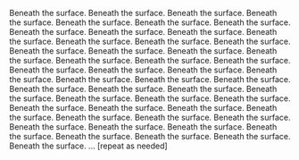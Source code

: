 Beneath the surface.
Beneath the surface.
Beneath the surface.
Beneath the surface.
Beneath the surface.
Beneath the surface.
Beneath the surface.
Beneath the surface.
Beneath the surface.
Beneath the surface.
Beneath the surface.
Beneath the surface.
Beneath the surface.
Beneath the surface.
Beneath the surface.
Beneath the surface.
Beneath the surface.
Beneath the surface.
Beneath the surface.
Beneath the surface.
Beneath the surface.
Beneath the surface.
Beneath the surface.
Beneath the surface.
Beneath the surface.
Beneath the surface.
Beneath the surface.
Beneath the surface.
Beneath the surface.
Beneath the surface.
Beneath the surface.
Beneath the surface.
Beneath the surface.
Beneath the surface.
Beneath the surface.
Beneath the surface.
Beneath the surface.
Beneath the surface.
Beneath the surface.
Beneath the surface.
Beneath the surface.
Beneath the surface.
Beneath the surface.
Beneath the surface.
Beneath the surface.
Beneath the surface.
Beneath the surface.
Beneath the surface.
Beneath the surface.
Beneath the surface.
... [repeat as needed]
